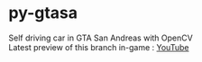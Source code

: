 # py-gtasa
 Self driving car in GTA San Andreas with OpenCV\
 Latest preview of this branch in-game : [YouTube](https://youtu.be/e3yZM15-OuE)
